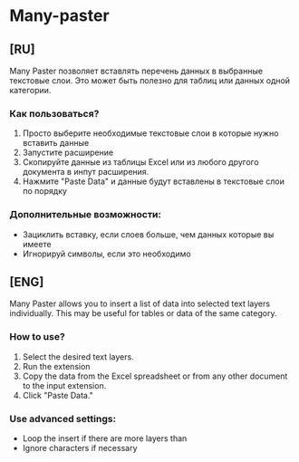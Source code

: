 # Many-paster

## [RU] 
Many Paster позволяет вставлять перечень данных в выбранные текстовые слои.
Это может быть полезно для таблиц или данных одной категории.

### Как пользоваться?

1. Просто выберите необходимые текстовые слои в которые нужно вставить данные
2. Запустите расширение
3. Скопируйте данные из таблицы Excel или из любого другого документа в инпут расширения.
4. Нажмите "Paste Data" и данные будут вставлены в текстовые слои по порядку 

### Дополнительные возможности:

- Зациклить вставку, если слоев больше, чем данных которые вы имеете
- Игнорируй символы, если это необходимо

## [ENG] 
Many Paster allows you to insert a list of data into selected text layers individually.
This may be useful for tables or data of the same category.

### How to use?

1. Select the desired text layers.
2. Run the extension
3. Copy the data from the Excel spreadsheet or from any other document to the input extension.
4. Click "Paste Data."

### Use advanced settings:

- Loop the insert if there are more layers than
- Ignore characters if necessary
